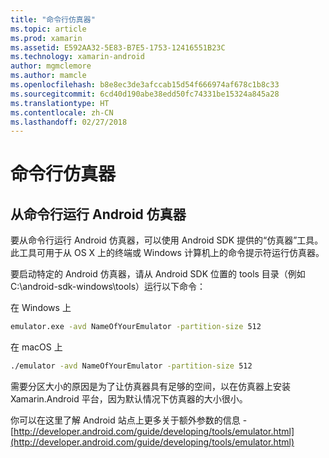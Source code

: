 ```yaml
---
title: "命令行仿真器"
ms.topic: article
ms.prod: xamarin
ms.assetid: E592AA32-5E83-B7E5-1753-12416551B23C
ms.technology: xamarin-android
author: mgmclemore
ms.author: mamcle
ms.openlocfilehash: b8e8ec3de3afccab15d54f666974af678c1b8c33
ms.sourcegitcommit: 6cd40d190abe38edd50fc74331be15324a845a28
ms.translationtype: HT
ms.contentlocale: zh-CN
ms.lasthandoff: 02/27/2018
---
```

# <a name="command-line-emulator"></a>命令行仿真器


## <a name="running-the-android-emulator-from-the-command-line"></a>从命令行运行 Android 仿真器

要从命令行运行 Android 仿真器，可以使用 Android SDK 提供的“仿真器”工具。 此工具可用于从 OS X 上的终端或 Windows 计算机上的命令提示符运行仿真器。

要启动特定的 Android 仿真器，请从 Android SDK 位置的 tools 目录（例如 C:\android-sdk-windows\tools）运行以下命令：

在 Windows 上

```cmd
emulator.exe -avd NameOfYourEmulator -partition-size 512
```

在 macOS 上

```bash
./emulator -avd NameOfYourEmulator -partition-size 512
```

需要分区大小的原因是为了让仿真器具有足够的空间，以在仿真器上安装 Xamarin.Android 平台，因为默认情况下仿真器的大小很小。

你可以在这里了解 Android 站点上更多关于额外参数的信息 - [http://developer.android.com/guide/developing/tools/emulator.html](http://developer.android.com/guide/developing/tools/emulator.html)
